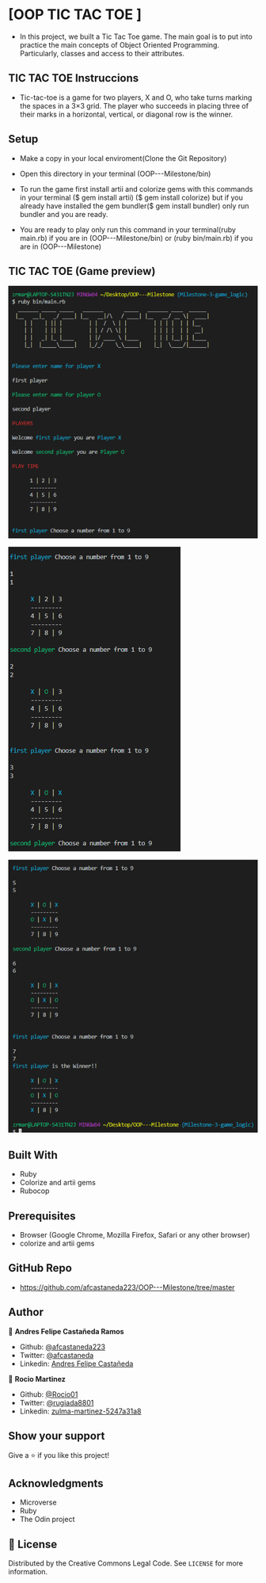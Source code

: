 # [OOP TIC TAC TOE ]

- In this project, we built a Tic Tac Toe game. The main goal is to put into practice the main concepts of Object Oriented Programming. Particularly, classes and access to their attributes.


## TIC TAC TOE Instruccions

- Tic-tac-toe is a game for two players, X and O, who take turns marking the spaces in a 3×3 grid. The player who succeeds in placing three of their marks in a horizontal, vertical, or diagonal row is the winner.
 
## Setup

- Make a copy in your local enviroment(Clone the Git Repository)

- Open this directory in your terminal   (OOP---Milestone/bin)

- To run the game first install artii and colorize gems with this commands in your terminal
($ gem install artii) ($ gem install colorize) but if you already have installed the gem bundler($ gem install bundler) only run bundler and you are ready.

- You are ready to play only run this command in your terminal(ruby main.rb) if you are in (OOP---Milestone/bin) or (ruby bin/main.rb) if you are in (OOP---Milestone) 

## TIC TAC TOE (Game preview)

![screenshot](./images/t1.PNG)

![screenshot](./images/t2.PNG)

![screenshot](./images/t3.PNG)


## Built With

- Ruby
- Colorize and artii gems
- Rubocop


## Prerequisites

- Browser (Google Chrome, Mozilla Firefox, Safari or any other browser)
- colorize and artii gems

## GitHub Repo

-  https://github.com/afcastaneda223/OOP---Milestone/tree/master


## Author

👤 **Andres Felipe Castañeda Ramos**

- Github: [@afcastaneda223](https://github.com/afcastaneda223)
- Twitter: [@afcastaneda](https://twitter.com/afcastaneda)
- Linkedin: [Andres Felipe Castañeda](www.linkedin.com/in/andres-castaneda223)

👤 **Rocio Martinez**

- Github: [@Rocio01](https://github.com/Rocio01)
- Twitter: [@rugiada8801](https://twitter.com/rugiada8801)
- Linkedin: [zulma-martinez-5247a31a8](https://www.linkedin.com/in/zulma-martinez-5247a31a8/)


## Show your support

Give a ⭐️ if you like this project!

## Acknowledgments

- Microverse
- Ruby
- The Odin project

## 📝 License

Distributed by the Creative Commons Legal Code. See `LICENSE` for more information.
